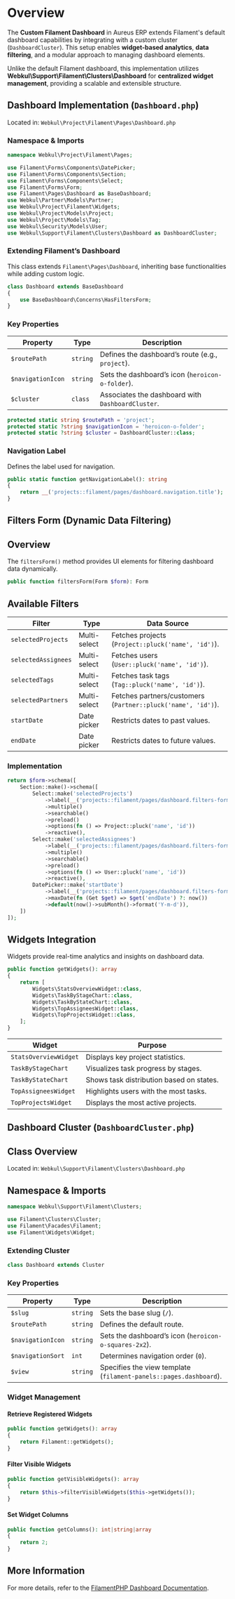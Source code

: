 # Overview

The **Custom Filament Dashboard** in Aureus ERP extends Filament's default dashboard capabilities by integrating with a custom cluster (`DashboardCluster`). This setup enables **widget-based analytics**, **data filtering**, and a modular approach to managing dashboard elements.

Unlike the default Filament dashboard, this implementation utilizes **Webkul\Support\Filament\Clusters\Dashboard** for **centralized widget management**, providing a scalable and extensible structure.

## Dashboard Implementation (`Dashboard.php`)

Located in: `Webkul\Project\Filament\Pages\Dashboard.php`

### **Namespace & Imports**

```php
namespace Webkul\Project\Filament\Pages;

use Filament\Forms\Components\DatePicker;
use Filament\Forms\Components\Section;
use Filament\Forms\Components\Select;
use Filament\Forms\Form;
use Filament\Pages\Dashboard as BaseDashboard;
use Webkul\Partner\Models\Partner;
use Webkul\Project\Filament\Widgets;
use Webkul\Project\Models\Project;
use Webkul\Project\Models\Tag;
use Webkul\Security\Models\User;
use Webkul\Support\Filament\Clusters\Dashboard as DashboardCluster;
```

### **Extending Filament’s Dashboard**

This class extends `Filament\Pages\Dashboard`, inheriting base functionalities while adding custom logic.

```php
class Dashboard extends BaseDashboard
{
    use BaseDashboard\Concerns\HasFiltersForm;
}
```

### **Key Properties**

| Property          | Type     | Description                                       |
| ----------------- | -------- | ------------------------------------------------- |
| `$routePath`      | `string` | Defines the dashboard’s route (e.g., `project`).  |
| `$navigationIcon` | `string` | Sets the dashboard’s icon (`heroicon-o-folder`).  |
| `$cluster`        | `class`  | Associates the dashboard with `DashboardCluster`. |

```php
protected static string $routePath = 'project';
protected static ?string $navigationIcon = 'heroicon-o-folder';
protected static ?string $cluster = DashboardCluster::class;
```

### **Navigation Label**

Defines the label used for navigation.

```php
public static function getNavigationLabel(): string
{
    return __('projects::filament/pages/dashboard.navigation.title');
}
```

## **Filters Form (Dynamic Data Filtering)**

## **Overview**

The `filtersForm()` method provides UI elements for filtering dashboard data dynamically.

```php
public function filtersForm(Form $form): Form
```

## **Available Filters**

| Filter              | Type         | Data Source                                                  |
| ------------------- | ------------ | ------------------------------------------------------------ |
| `selectedProjects`  | Multi-select | Fetches projects (`Project::pluck('name', 'id')`).           |
| `selectedAssignees` | Multi-select | Fetches users (`User::pluck('name', 'id')`).                 |
| `selectedTags`      | Multi-select | Fetches task tags (`Tag::pluck('name', 'id')`).              |
| `selectedPartners`  | Multi-select | Fetches partners/customers (`Partner::pluck('name', 'id')`). |
| `startDate`         | Date picker  | Restricts dates to past values.                              |
| `endDate`           | Date picker  | Restricts dates to future values.                            |

### **Implementation**

```php
return $form->schema([
    Section::make()->schema([
        Select::make('selectedProjects')
            ->label(__('projects::filament/pages/dashboard.filters-form.project'))
            ->multiple()
            ->searchable()
            ->preload()
            ->options(fn () => Project::pluck('name', 'id'))
            ->reactive(),
        Select::make('selectedAssignees')
            ->label(__('projects::filament/pages/dashboard.filters-form.assignees'))
            ->multiple()
            ->searchable()
            ->preload()
            ->options(fn () => User::pluck('name', 'id'))
            ->reactive(),
        DatePicker::make('startDate')
            ->label(__('projects::filament/pages/dashboard.filters-form.start-date'))
            ->maxDate(fn (Get $get) => $get('endDate') ?: now())
            ->default(now()->subMonth()->format('Y-m-d')),
    ])
]);
```

## **Widgets Integration**

Widgets provide real-time analytics and insights on dashboard data.

```php
public function getWidgets(): array
{
    return [
        Widgets\StatsOverviewWidget::class,
        Widgets\TaskByStageChart::class,
        Widgets\TaskByStateChart::class,
        Widgets\TopAssigneesWidget::class,
        Widgets\TopProjectsWidget::class,
    ];
}
```

| Widget                | Purpose                                  |
| --------------------- | ---------------------------------------- |
| `StatsOverviewWidget` | Displays key project statistics.         |
| `TaskByStageChart`    | Visualizes task progress by stages.      |
| `TaskByStateChart`    | Shows task distribution based on states. |
| `TopAssigneesWidget`  | Highlights users with the most tasks.    |
| `TopProjectsWidget`   | Displays the most active projects.       |

## Dashboard Cluster (`DashboardCluster.php`)

## **Class Overview**

Located in: `Webkul\Support\Filament\Clusters\Dashboard.php`

## **Namespace & Imports**

```php
namespace Webkul\Support\Filament\Clusters;

use Filament\Clusters\Cluster;
use Filament\Facades\Filament;
use Filament\Widgets\Widget;
```

### **Extending Cluster**

```php
class Dashboard extends Cluster
```

### **Key Properties**

| Property          | Type     | Description                                                       |
| ----------------- | -------- | ----------------------------------------------------------------- |
| `$slug`           | `string` | Sets the base slug (`/`).                                         |
| `$routePath`      | `string` | Defines the default route.                                        |
| `$navigationIcon` | `string` | Sets the dashboard’s icon (`heroicon-o-squares-2x2`).             |
| `$navigationSort` | `int`    | Determines navigation order (`0`).                                |
| `$view`           | `string` | Specifies the view template (`filament-panels::pages.dashboard`). |

### **Widget Management**

#### **Retrieve Registered Widgets**

```php
public function getWidgets(): array
{
    return Filament::getWidgets();
}
```

#### **Filter Visible Widgets**

```php
public function getVisibleWidgets(): array
{
    return $this->filterVisibleWidgets($this->getWidgets());
}
```

#### **Set Widget Columns**

```php
public function getColumns(): int|string|array
{
    return 2;
}
```

## More Information

For more details, refer to the <a href="https://filamentphp.com/docs/3.x/panels/dashboard" rel="nofollow external noopener noreferrer" target="_blank">FilamentPHP Dashboard Documentation</a>.
